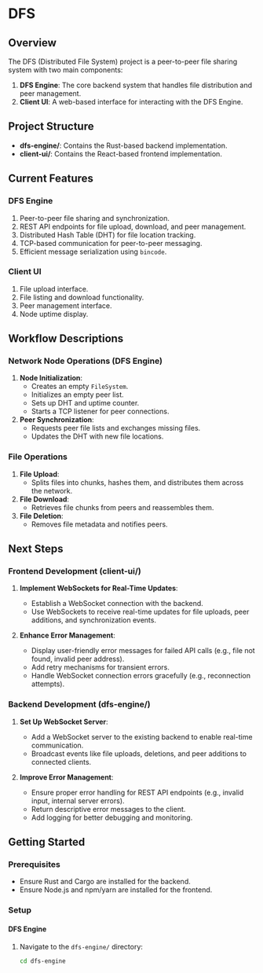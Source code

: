 
# DFS

## Overview
The DFS (Distributed File System) project is a peer-to-peer file sharing system with two main components:
1. **DFS Engine**: The core backend system that handles file distribution and peer management.
2. **Client UI**: A web-based interface for interacting with the DFS Engine.

## Project Structure
- **dfs-engine/**: Contains the Rust-based backend implementation.
- **client-ui/**: Contains the React-based frontend implementation.

## Current Features
### DFS Engine
1. Peer-to-peer file sharing and synchronization.
2. REST API endpoints for file upload, download, and peer management.
3. Distributed Hash Table (DHT) for file location tracking.
4. TCP-based communication for peer-to-peer messaging.
5. Efficient message serialization using `bincode`.

### Client UI
1. File upload interface.
2. File listing and download functionality.
3. Peer management interface.
4. Node uptime display.

## Workflow Descriptions

### Network Node Operations (DFS Engine)
1. **Node Initialization**:
   - Creates an empty `FileSystem`.
   - Initializes an empty peer list.
   - Sets up DHT and uptime counter.
   - Starts a TCP listener for peer connections.
2. **Peer Synchronization**:
   - Requests peer file lists and exchanges missing files.
   - Updates the DHT with new file locations.

### File Operations
1. **File Upload**:
   - Splits files into chunks, hashes them, and distributes them across the network.
2. **File Download**:
   - Retrieves file chunks from peers and reassembles them.
3. **File Deletion**:
   - Removes file metadata and notifies peers.

## Next Steps

### Frontend Development (client-ui/)
1. **Implement WebSockets for Real-Time Updates**:
   - Establish a WebSocket connection with the backend.
   - Use WebSockets to receive real-time updates for file uploads, peer additions, and synchronization events.

2. **Enhance Error Management**:
   - Display user-friendly error messages for failed API calls (e.g., file not found, invalid peer address).
   - Add retry mechanisms for transient errors.
   - Handle WebSocket connection errors gracefully (e.g., reconnection attempts).

### Backend Development (dfs-engine/)
1. **Set Up WebSocket Server**:
   - Add a WebSocket server to the existing backend to enable real-time communication.
   - Broadcast events like file uploads, deletions, and peer additions to connected clients.

2. **Improve Error Management**:
   - Ensure proper error handling for REST API endpoints (e.g., invalid input, internal server errors).
   - Return descriptive error messages to the client.
   - Add logging for better debugging and monitoring.

## Getting Started
### Prerequisites
- Ensure Rust and Cargo are installed for the backend.
- Ensure Node.js and npm/yarn are installed for the frontend.

### Setup
#### DFS Engine
1. Navigate to the `dfs-engine/` directory:
   ```bash
   cd dfs-engine
